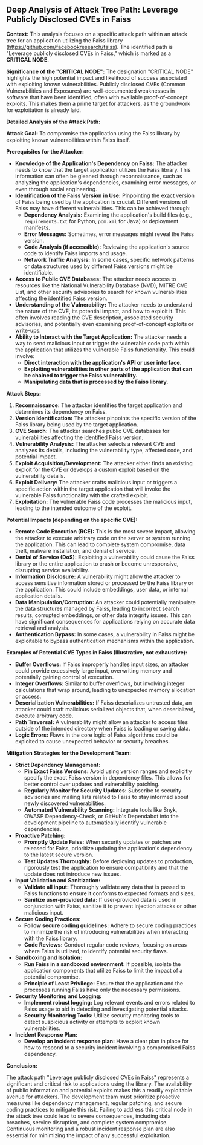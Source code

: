 ## Deep Analysis of Attack Tree Path: Leverage Publicly Disclosed CVEs in Faiss

**Context:** This analysis focuses on a specific attack path within an attack tree for an application utilizing the Faiss library (https://github.com/facebookresearch/faiss). The identified path is "Leverage publicly disclosed CVEs in Faiss," which is marked as a **CRITICAL NODE**.

**Significance of the "CRITICAL NODE":**  The designation "CRITICAL NODE" highlights the high potential impact and likelihood of success associated with exploiting known vulnerabilities. Publicly disclosed CVEs (Common Vulnerabilities and Exposures) are well-documented weaknesses in software that have been identified, often with available proof-of-concept exploits. This makes them a prime target for attackers, as the groundwork for exploitation is already laid.

**Detailed Analysis of the Attack Path:**

**Attack Goal:** To compromise the application using the Faiss library by exploiting known vulnerabilities within Faiss itself.

**Prerequisites for the Attacker:**

* **Knowledge of the Application's Dependency on Faiss:** The attacker needs to know that the target application utilizes the Faiss library. This information can often be gleaned through reconnaissance, such as analyzing the application's dependencies, examining error messages, or even through social engineering.
* **Identification of the Faiss Version in Use:**  Pinpointing the exact version of Faiss being used by the application is crucial. Different versions of Faiss may have different vulnerabilities. This can be achieved through:
    * **Dependency Analysis:** Examining the application's build files (e.g., `requirements.txt` for Python, `pom.xml` for Java) or deployment manifests.
    * **Error Messages:**  Sometimes, error messages might reveal the Faiss version.
    * **Code Analysis (if accessible):**  Reviewing the application's source code to identify Faiss imports and usage.
    * **Network Traffic Analysis:** In some cases, specific network patterns or data structures used by different Faiss versions might be identifiable.
* **Access to Public CVE Databases:** The attacker needs access to resources like the National Vulnerability Database (NVD), MITRE CVE List, and other security advisories to search for known vulnerabilities affecting the identified Faiss version.
* **Understanding of the Vulnerability:**  The attacker needs to understand the nature of the CVE, its potential impact, and how to exploit it. This often involves reading the CVE description, associated security advisories, and potentially even examining proof-of-concept exploits or write-ups.
* **Ability to Interact with the Target Application:** The attacker needs a way to send malicious input or trigger the vulnerable code path within the application that utilizes the vulnerable Faiss functionality. This could involve:
    * **Direct interaction with the application's API or user interface.**
    * **Exploiting vulnerabilities in other parts of the application that can be chained to trigger the Faiss vulnerability.**
    * **Manipulating data that is processed by the Faiss library.**

**Attack Steps:**

1. **Reconnaissance:** The attacker identifies the target application and determines its dependency on Faiss.
2. **Version Identification:** The attacker pinpoints the specific version of the Faiss library being used by the target application.
3. **CVE Search:** The attacker searches public CVE databases for vulnerabilities affecting the identified Faiss version.
4. **Vulnerability Analysis:** The attacker selects a relevant CVE and analyzes its details, including the vulnerability type, affected code, and potential impact.
5. **Exploit Acquisition/Development:** The attacker either finds an existing exploit for the CVE or develops a custom exploit based on the vulnerability details.
6. **Exploit Delivery:** The attacker crafts malicious input or triggers a specific action within the target application that will invoke the vulnerable Faiss functionality with the crafted exploit.
7. **Exploitation:** The vulnerable Faiss code processes the malicious input, leading to the intended outcome of the exploit.

**Potential Impacts (depending on the specific CVE):**

* **Remote Code Execution (RCE):** This is the most severe impact, allowing the attacker to execute arbitrary code on the server or system running the application. This can lead to complete system compromise, data theft, malware installation, and denial of service.
* **Denial of Service (DoS):** Exploiting a vulnerability could cause the Faiss library or the entire application to crash or become unresponsive, disrupting service availability.
* **Information Disclosure:**  A vulnerability might allow the attacker to access sensitive information stored or processed by the Faiss library or the application. This could include embeddings, user data, or internal application details.
* **Data Manipulation/Corruption:**  An attacker could potentially manipulate the data structures managed by Faiss, leading to incorrect search results, corrupted embeddings, or other data integrity issues. This can have significant consequences for applications relying on accurate data retrieval and analysis.
* **Authentication Bypass:** In some cases, a vulnerability in Faiss might be exploitable to bypass authentication mechanisms within the application.

**Examples of Potential CVE Types in Faiss (Illustrative, not exhaustive):**

* **Buffer Overflows:** If Faiss improperly handles input sizes, an attacker could provide excessively large input, overwriting memory and potentially gaining control of execution.
* **Integer Overflows:**  Similar to buffer overflows, but involving integer calculations that wrap around, leading to unexpected memory allocation or access.
* **Deserialization Vulnerabilities:** If Faiss deserializes untrusted data, an attacker could craft malicious serialized objects that, when deserialized, execute arbitrary code.
* **Path Traversal:** A vulnerability might allow an attacker to access files outside of the intended directory when Faiss is loading or saving data.
* **Logic Errors:**  Flaws in the core logic of Faiss algorithms could be exploited to cause unexpected behavior or security breaches.

**Mitigation Strategies for the Development Team:**

* **Strict Dependency Management:**
    * **Pin Exact Faiss Versions:** Avoid using version ranges and explicitly specify the exact Faiss version in dependency files. This allows for better control over updates and vulnerability patching.
    * **Regularly Monitor for Security Updates:** Subscribe to security advisories and mailing lists related to Faiss to stay informed about newly discovered vulnerabilities.
    * **Automated Vulnerability Scanning:** Integrate tools like Snyk, OWASP Dependency-Check, or GitHub's Dependabot into the development pipeline to automatically identify vulnerable dependencies.
* **Proactive Patching:**
    * **Promptly Update Faiss:** When security updates or patches are released for Faiss, prioritize updating the application's dependency to the latest secure version.
    * **Test Updates Thoroughly:** Before deploying updates to production, rigorously test the application to ensure compatibility and that the update does not introduce new issues.
* **Input Validation and Sanitization:**
    * **Validate all input:**  Thoroughly validate any data that is passed to Faiss functions to ensure it conforms to expected formats and sizes.
    * **Sanitize user-provided data:**  If user-provided data is used in conjunction with Faiss, sanitize it to prevent injection attacks or other malicious input.
* **Secure Coding Practices:**
    * **Follow secure coding guidelines:** Adhere to secure coding practices to minimize the risk of introducing vulnerabilities when interacting with the Faiss library.
    * **Code Reviews:** Conduct regular code reviews, focusing on areas where Faiss is utilized, to identify potential security flaws.
* **Sandboxing and Isolation:**
    * **Run Faiss in a sandboxed environment:** If possible, isolate the application components that utilize Faiss to limit the impact of a potential compromise.
    * **Principle of Least Privilege:** Ensure that the application and the processes running Faiss have only the necessary permissions.
* **Security Monitoring and Logging:**
    * **Implement robust logging:** Log relevant events and errors related to Faiss usage to aid in detecting and investigating potential attacks.
    * **Security Monitoring Tools:** Utilize security monitoring tools to detect suspicious activity or attempts to exploit known vulnerabilities.
* **Incident Response Plan:**
    * **Develop an incident response plan:** Have a clear plan in place for how to respond to a security incident involving a compromised Faiss dependency.

**Conclusion:**

The attack path "Leverage publicly disclosed CVEs in Faiss" represents a significant and critical risk to applications using the library. The availability of public information and potential exploits makes this a readily exploitable avenue for attackers. The development team must prioritize proactive measures like dependency management, regular patching, and secure coding practices to mitigate this risk. Failing to address this critical node in the attack tree could lead to severe consequences, including data breaches, service disruption, and complete system compromise. Continuous monitoring and a robust incident response plan are also essential for minimizing the impact of any successful exploitation.

